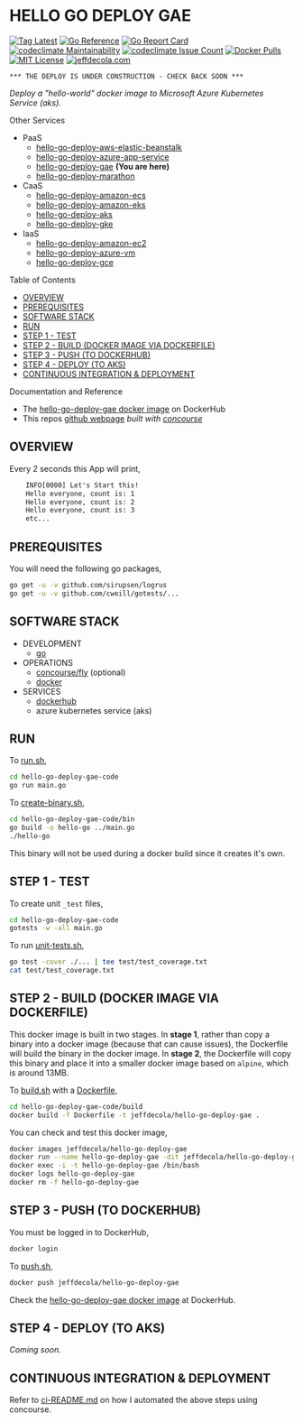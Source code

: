 # HELLO GO DEPLOY GAE

[![Tag Latest](https://img.shields.io/github/v/tag/jeffdecola/hello-go-deploy-gae)](https://github.com/JeffDeCola/hello-go-deploy-gae/tags)
[![Go Reference](https://pkg.go.dev/badge/github.com/JeffDeCola/hello-go-deploy-gae.svg)](https://pkg.go.dev/github.com/JeffDeCola/hello-go-deploy-gae)
[![Go Report Card](https://goreportcard.com/badge/github.com/JeffDeCola/hello-go-deploy-gae)](https://goreportcard.com/report/github.com/JeffDeCola/hello-go-deploy-gae)
[![codeclimate Maintainability](https://api.codeclimate.com/v1/badges/ce328e08ef7038607b16/maintainability)](https://codeclimate.com/github/JeffDeCola/hello-go-deploy-gae/maintainability)
[![codeclimate Issue Count](https://codeclimate.com/github/JeffDeCola/hello-go-deploy-gae/badges/issue_count.svg)](https://codeclimate.com/github/JeffDeCola/hello-go-deploy-gae/issues)
[![Docker Pulls](https://badgen.net/docker/pulls/jeffdecola/hello-go-deploy-gae?icon=docker&label=pulls)](https://hub.docker.com/r/jeffdecola/hello-go-deploy-gae/)
[![MIT License](http://img.shields.io/:license-mit-blue.svg)](http://jeffdecola.mit-license.org)
[![jeffdecola.com](https://img.shields.io/badge/website-jeffdecola.com-blue)](https://jeffdecola.com)

```text
*** THE DEPLOY IS UNDER CONSTRUCTION - CHECK BACK SOON ***
```

_Deploy a "hello-world" docker image to
Microsoft Azure Kubernetes Service (aks)._

Other Services

* PaaS
  * [hello-go-deploy-aws-elastic-beanstalk](https://github.com/JeffDeCola/hello-go-deploy-aws-elastic-beanstalk)
  * [hello-go-deploy-azure-app-service](https://github.com/JeffDeCola/hello-go-deploy-azure-app-service)
  * [hello-go-deploy-gae](https://github.com/JeffDeCola/hello-go-deploy-gae)
    **(You are here)**
  * [hello-go-deploy-marathon](https://github.com/JeffDeCola/hello-go-deploy-marathon)
* CaaS
  * [hello-go-deploy-amazon-ecs](https://github.com/JeffDeCola/hello-go-deploy-amazon-ecs)
  * [hello-go-deploy-amazon-eks](https://github.com/JeffDeCola/hello-go-deploy-amazon-eks)
  * [hello-go-deploy-aks](https://github.com/JeffDeCola/hello-go-deploy-aks)
  * [hello-go-deploy-gke](https://github.com/JeffDeCola/hello-go-deploy-gke)
* IaaS
  * [hello-go-deploy-amazon-ec2](https://github.com/JeffDeCola/hello-go-deploy-amazon-ec2)
  * [hello-go-deploy-azure-vm](https://github.com/JeffDeCola/hello-go-deploy-azure-vm)
  * [hello-go-deploy-gce](https://github.com/JeffDeCola/hello-go-deploy-gce)

Table of Contents

* [OVERVIEW](https://github.com/JeffDeCola/hello-go-deploy-gae#overview)
* [PREREQUISITES](https://github.com/JeffDeCola/hello-go-deploy-gae#prerequisites)
* [SOFTWARE STACK](https://github.com/JeffDeCola/hello-go-deploy-gae#software-stack)
* [RUN](https://github.com/JeffDeCola/hello-go-deploy-gae#run)
* [STEP 1 - TEST](https://github.com/JeffDeCola/hello-go-deploy-gae#step-1---test)
* [STEP 2 - BUILD (DOCKER IMAGE VIA DOCKERFILE)](https://github.com/JeffDeCola/hello-go-deploy-gae#step-2---build-docker-image-via-dockerfile)
* [STEP 3 - PUSH (TO DOCKERHUB)](https://github.com/JeffDeCola/hello-go-deploy-gae#step-3---push-to-dockerhub)
* [STEP 4 - DEPLOY (TO AKS)](https://github.com/JeffDeCola/hello-go-deploy-gae#step-4---deploy-to-aks)
* [CONTINUOUS INTEGRATION & DEPLOYMENT](https://github.com/JeffDeCola/hello-go-deploy-gae#continuous-integration--deployment)

Documentation and Reference

* The
  [hello-go-deploy-gae docker image](https://hub.docker.com/r/jeffdecola/hello-go-deploy-gae)
  on DockerHub
* This repos
  [github webpage](https://jeffdecola.github.io/hello-go-deploy-gae/)
  _built with
  [concourse](https://github.com/JeffDeCola/hello-go-deploy-gae/blob/master/ci-README.md)_

## OVERVIEW

Every 2 seconds this App will print,

```txt
    INFO[0000] Let's Start this!
    Hello everyone, count is: 1
    Hello everyone, count is: 2
    Hello everyone, count is: 3
    etc...
```

## PREREQUISITES

You will need the following go packages,

```bash
go get -u -v github.com/sirupsen/logrus
go get -u -v github.com/cweill/gotests/...
```

## SOFTWARE STACK

* DEVELOPMENT
  * [go](https://github.com/JeffDeCola/my-cheat-sheets/tree/master/software/development/languages/go-cheat-sheet)
* OPERATIONS
  * [concourse/fly](https://github.com/JeffDeCola/my-cheat-sheets/tree/master/software/operations/continuous-integration-continuous-deployment/concourse-cheat-sheet)
    (optional)
  * [docker](https://github.com/JeffDeCola/my-cheat-sheets/tree/master/software/operations/orchestration/builds-deployment-containers/docker-cheat-sheet)
* SERVICES
  * [dockerhub](https://hub.docker.com/)
  * azure kubernetes service (aks)

## RUN

To
[run.sh](https://github.com/JeffDeCola/hello-go-deploy-gae/blob/master/hello-go-deploy-gae-code/run.sh),

```bash
cd hello-go-deploy-gae-code
go run main.go
```

To
[create-binary.sh](https://github.com/JeffDeCola/hello-go-deploy-gae/blob/master/hello-go-deploy-gae-code/bin/create-binary.sh),

```bash
cd hello-go-deploy-gae-code/bin
go build -o hello-go ../main.go
./hello-go
```

This binary will not be used during a docker build
since it creates it's own.

## STEP 1 - TEST

To create unit `_test` files,

```bash
cd hello-go-deploy-gae-code
gotests -w -all main.go
```

To run
[unit-tests.sh](https://github.com/JeffDeCola/hello-go-deploy-gae/tree/master/hello-go-deploy-gae-code/test/unit-tests.sh),

```bash
go test -cover ./... | tee test/test_coverage.txt
cat test/test_coverage.txt
```

## STEP 2 - BUILD (DOCKER IMAGE VIA DOCKERFILE)

This docker image is built in two stages.
In **stage 1**, rather than copy a binary into a docker image (because
that can cause issues), the Dockerfile will build the binary in the
docker image.
In **stage 2**, the Dockerfile will copy this binary
and place it into a smaller docker image based
on `alpine`, which is around 13MB.

To
[build.sh](https://github.com/JeffDeCola/hello-go-deploy-gae/blob/master/hello-go-deploy-gae-code/build/build.sh)
with a
[Dockerfile](https://github.com/JeffDeCola/hello-go-deploy-gae/blob/master/hello-go-deploy-gae-code/build/Dockerfile),

```bash
cd hello-go-deploy-gae-code/build
docker build -f Dockerfile -t jeffdecola/hello-go-deploy-gae .
```

You can check and test this docker image,

```bash
docker images jeffdecola/hello-go-deploy-gae
docker run --name hello-go-deploy-gae -dit jeffdecola/hello-go-deploy-gae
docker exec -i -t hello-go-deploy-gae /bin/bash
docker logs hello-go-deploy-gae
docker rm -f hello-go-deploy-gae
```

## STEP 3 - PUSH (TO DOCKERHUB)

You must be logged in to DockerHub,

```bash
docker login
```

To
[push.sh](https://github.com/JeffDeCola/hello-go-deploy-gae/blob/master/hello-go-deploy-gae-code/push/push.sh),

```bash
docker push jeffdecola/hello-go-deploy-gae
```

Check the
[hello-go-deploy-gae docker image](https://hub.docker.com/r/jeffdecola/hello-go-deploy-gae)
at DockerHub.

## STEP 4 - DEPLOY (TO AKS)

_Coming soon._

## CONTINUOUS INTEGRATION & DEPLOYMENT

Refer to
[ci-README.md](https://github.com/JeffDeCola/hello-go-deploy-gae/blob/master/ci-README.md)
on how I automated the above steps using concourse.
